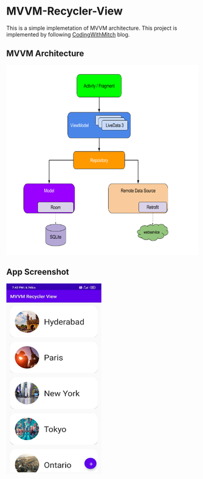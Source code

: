 # MVVM-Recycler-View

This is a simple implemetation of MVVM architecture. This project is implemented by following [CodingWithMitch](https://codingwithmitch.com/blog/getting-started-with-mvvm-android/)
blog. 



## MVVM Architecture
<img src="mvvm.png" height="500" width="600">

## App Screenshot
<img src="app.jpeg" height="500" width="250">
